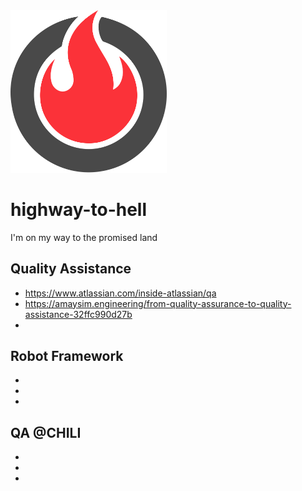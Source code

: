 <img src="logo/inferno-1.svg" width="250">

# highway-to-hell
I'm on my way to the promised land

## Quality Assistance 
* https://www.atlassian.com/inside-atlassian/qa
* https://amaysim.engineering/from-quality-assurance-to-quality-assistance-32ffc990d27b
*

## Robot Framework
*
*
*

## QA @CHILI
*
*
*






